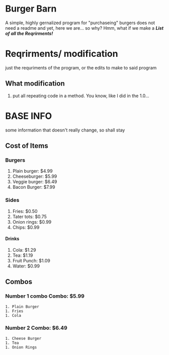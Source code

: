 # Burger Barn
A simple, highly gernalized program for "purchaseing" burgers
does not need a readme
and yet, here we are... so why?
Hmm, what if we make a ***List of all the Reqrirments!***
# Reqrirments/ modification
just the requriments of the program, or the edits to make to said program
## What modification
1. put all repeating code in a method. You know, like I did in the 1.0...


# BASE INFO
some information that doesn't really change, so shall stay
## Cost of Items
### Burgers
1. Plain burger: $4.99
1. Cheeseburger: $5.99
1. Veggie burger: $6.49
1. Bacon Burger: $7.99
### Sides
1. Fries: $0.50
1. Tater tots: $0.75
1. Onion rings: $0.99
1. Chips: $0.99
#### Drinks
1. Cola: $1.29
1. Tea: $1.19
1. Fruit Punch: $1.09
1. Water: $0.99
## Combos
### Number 1 combo Combo: $5.99
	1. Plain Burger
	1. Fries
	1. Cola
### Number 2 Combo: $6.49
	1. Cheese Burger
	1. Tea
	1. Onion Rings